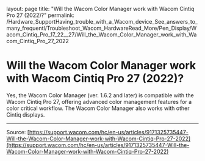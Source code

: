 layout: page
title: "Will the Wacom Color Manager work with Wacom Cintiq Pro 27 (2022)?"
permalink: /Hardware_SupportHaving_trouble_with_a_Wacom_device_See_answers_to_many_frequentl/Troubleshoot_Wacom_HardwareRead_More/Pen_Display/Wacom_Cintiq_Pro_17_22__27/Will_the_Wacom_Color_Manager_work_with_Wacom_Cintiq_Pro_27_2022

# Will the Wacom Color Manager work with Wacom Cintiq Pro 27 (2022)?

Yes, the Wacom Color Manager (ver. 1.6.2 and later) is compatible with the Wacom Cintiq Pro 27, offering advanced color management features for a color critical workflow. The Wacom Color Manager also works with other Cintiq displays.

---
Source: [https://support.wacom.com/hc/en-us/articles/9171325735447-Will-the-Wacom-Color-Manager-work-with-Wacom-Cintiq-Pro-27-2022](https://support.wacom.com/hc/en-us/articles/9171325735447-Will-the-Wacom-Color-Manager-work-with-Wacom-Cintiq-Pro-27-2022)
